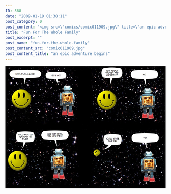 ```yaml
---
ID: 568
date: "2009-01-19 01:38:11"
post_category: 0
post_content: "<img src=\"comics/comic011909.jpg\" title=\"an epic adventure begins\" />"
title: "Fun For The Whole Family"
post_excerpt: ""
post_name: "fun-for-the-whole-family"
post_content_src: "comic011909.jpg"
post_content_title: "an epic adventure begins"
---
```



[![an epic adventure begins](/comics-hi-res/comic011909.jpg)](/comics-hi-res/comic011909.jpg)
